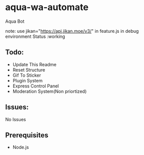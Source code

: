 # aqua-wa-automate
Aqua Bot

note: use  jikan="https://api.jikan.moe/v3/" in feature.js in debug environment
Status :working

Todo:
-
- Update This Readme
- Reset Structure
- Gif To Sticker
- Plugin System
- Express Control Panel
- Moderation System(Non priortized)

  
  
  
Issues:
  -
  No Issues
  
 ## Prerequisites
 - Node.js



